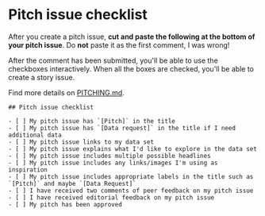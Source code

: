 # Pitch issue checklist

After you create a pitch issue, **cut and paste the following at the bottom of your pitch issue**. Do **not** paste it as the first comment, I was wrong!

After the comment has been submitted, you'll be able to use the checkboxes interactively. When all the boxes are checked, you'll be able to create a story issue.

Find more details on [PITCHING.md](PITCHING.md).

    ## Pitch issue checklist
    
    - [ ] My pitch issue has `[Pitch]` in the title
    - [ ] My pitch issue has `[Data request]` in the title if I need additional data
    - [ ] My pitch issue links to my data set
    - [ ] My pitch issue explains what I'd like to explore in the data set
    - [ ] My pitch issue includes multiple possible headlines
    - [ ] My pitch issue includes any links/images I'm using as inspiration
    - [ ] My pitch issue includes appropriate labels in the title such as `[Pitch]` and maybe `[Data Request]`
    - [ ] I have received two comments of peer feedback on my pitch issue
    - [ ] I have received editorial feedback on my pitch issue
    - [ ] My pitch has been approved
